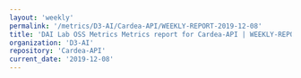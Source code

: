 ```yaml
---
layout: 'weekly'
permalink: '/metrics/D3-AI/Cardea-API/WEEKLY-REPORT-2019-12-08'
title: 'DAI Lab OSS Metrics Metrics report for Cardea-API | WEEKLY-REPORT-2019-12-08'
organization: 'D3-AI'
repository: 'Cardea-API'
current_date: '2019-12-08'
---
```

